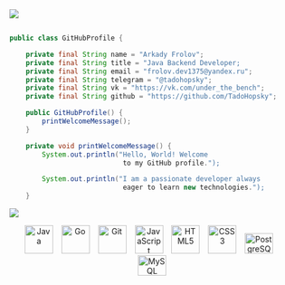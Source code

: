 
<img src = "https://user-images.githubusercontent.com/74038190/212284100-561aa473-3905-4a80-b561-0d28506553ee.gif"/>

```java

public class GitHubProfile {

    private final String name = "Arkady Frolov";
    private final String title = "Java Backend Developer;
    private final String email = "frolov.dev1375@yandex.ru";
    private final String telegram = "@tadohopsky";
    private final String vk = "https://vk.com/under_the_bench";
    private final String github = "https://github.com/TadoHopsky";

    public GitHubProfile() {
        printWelcomeMessage();
    }

    private void printWelcomeMessage() {
        System.out.println("Hello, World! Welcome
                            to my GitHub profile.");

        System.out.println("I am a passionate developer always
                            eager to learn new technologies.");
    }
```
<img src = "https://user-images.githubusercontent.com/74038190/212284100-561aa473-3905-4a80-b561-0d28506553ee.gif"/>
<p align="center"> <a href="https://www.oracle.com/java/" target="_blank" rel="noreferrer"><img src="https://raw.githubusercontent.com/danielcranney/readme-generator/main/public/icons/skills/java-colored.svg" width="50" height="50" alt="Java" /></a>   &ensp;  
    <a href="https://go.dev/doc/" target="_blank" rel="noreferrer"><img src="https://raw.githubusercontent.com/danielcranney/readme-generator/main/public/icons/skills/go-colored.svg" width="50" height="50" alt="Go" /></a>   &ensp;    <a href="https://git-scm.com/" target="_blank" rel="noreferrer"><img src="https://raw.githubusercontent.com/danielcranney/readme-generator/main/public/icons/skills/git-colored.svg" width="50" height="50" alt="Git" /></a>
    &ensp;  <a href="https://developer.mozilla.org/en-US/docs/Web/JavaScript" target="_blank" rel="noreferrer"><img src="https://raw.githubusercontent.com/danielcranney/readme-generator/main/public/icons/skills/javascript-colored.svg" width="50" height="50" alt="JavaScript" /></a>  
    &ensp;   <a href="https://developer.mozilla.org/en-US/docs/Glossary/HTML5" target="_blank" rel="noreferrer"><img src="https://raw.githubusercontent.com/danielcranney/readme-generator/main/public/icons/skills/html5-colored.svg" width="50" height="50" alt="HTML5" /></a>
    &ensp;   <a href="https://www.w3.org/TR/CSS/#css" target="_blank" rel="noreferrer"><img src="https://raw.githubusercontent.com/danielcranney/readme-generator/main/public/icons/skills/css3-colored.svg" width="50" height="50" alt="CSS3" /></a>   
    &ensp;   <a href="https://www.postgresql.org/" target="_blank" rel="noreferrer"><img src="https://raw.githubusercontent.com/danielcranney/readme-generator/main/public/icons/skills/postgresql-colored.svg" width="50" height="36" alt="PostgreSQL" /></a> 
    &ensp;    <a href="https://www.mysql.com/" target="_blank" rel="noreferrer"><img src="https://raw.githubusercontent.com/danielcranney/readme-generator/main/public/icons/skills/mysql-colored.svg" width="50" height="36" alt="MySQL" /></a>  
    


